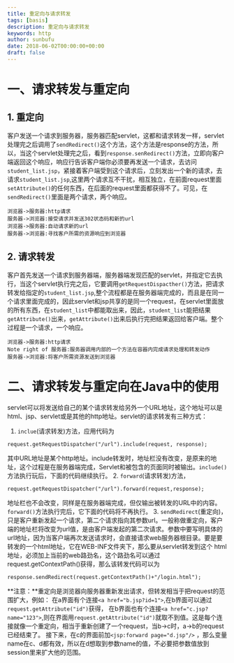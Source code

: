 ```yaml
---
title: 重定向与请求转发
tags: [basis]
description: 重定向与请求转发
keywords: http
author: sunbufu
date: 2018-06-02T00:00:00+00:00
draft: false
---
```


# 一、请求转发与重定向

## 1. 重定向
客户发送一个请求到服务器，服务器匹配servlet，这都和请求转发一样，servlet处理完之后调用了`sendRedirect()`这个方法，这个方法是response的方法，所以，当这个servlet处理完之后，看到`response.senRedirect()`方法，立即向客户端返回这个响应，响应行告诉客户端你必须要再发送一个请求，去访问`student_list.jsp`，紧接着客户端受到这个请求后，立刻发出一个新的请求，去请求`student_list.jsp`,这里两个请求互不干扰，相互独立，在前面request里面`setAttribute()`的任何东西，在后面的request里面都获得不了。可见，在`sendRedirect()`里面是两个请求，两个响应。
```sequence
浏览器->服务器:http请求
服务器->浏览器:接受请求并发送302状态码和新的url
浏览器->服务器:自动请求新的url
服务器->浏览器:寻找客户所需的资源响应到浏览器
```

## 2. 请求转发
客户首先发送一个请求到服务器端，服务器端发现匹配的servlet，并指定它去执行，当这个servlet执行完之后，它要调用`getRequestDispacther()`方法，把请求转发给指定的`student_list.jsp`,整个流程都是在服务器端完成的，而且是在同一个请求里面完成的，因此servlet和jsp共享的是同一个request，在servlet里面放的所有东西，在`student_list`中都能取出来，因此，`student_list`能把结果`getAttribute()`出来，`getAttribute()`出来后执行完把结果返回给客户端。整个过程是一个请求，一个响应。
```sequence
浏览器->服务器:http请求
Note right of 服务器:服务器调用内部的一个方法在容器内完成请求处理和转发动作
服务器->浏览器:将客户所需资源发送到浏览器
```

# 二、请求转发与重定向在Java中的使用

servlet可以将发送给自己的某个请求转发给另外一个URL地址，这个地址可以是html、jsp、servlet或是其他的http地址。servlet的请求转发有三种方式： 
1. `inclue`(请求转发)方法，应用代码为
```
request.getRequestDispatcher("/url").include(request, response);
```
其中URL地址是某个http地址。include转发时，地址栏没有改变，是原来的地址，这个过程是在服务器端完成，Servlet和被包含的页面同时被输出。`include()` 方法执行玩后，下面的代码继续执行。
2. `forward`(请求转发)方法，
```
request.getRequestDispatcher("/url").forward(request,response);
```
地址栏也不会改变，同样是在服务器端完成，但仅输出被转发的URL中的内容。`forward()`方法执行完后，它下面的代码将不再执行。
3. `sendRedirect`(重定向)，只是客户重新发起一个请求，第二个请求指向其参数url。一般称做重定向，客户端的地址栏将改变为url值，是由客户端发起的第二次请求。参数中要写明具体的url地址，因为当客户端再次发送请求时，会直接请求web服务器根目录。要是要转发的一个html地址，它在WEB-INF文件夹下，那么要从servlet转发到这个 
html地址，必须加上当前的web路劲名，这个路劲名可以通过request.getContextPath()获得，那么该转发代码可以为
```
response.sendRedirect(request.getContextPath()+"/login.html"); 
```

**注意：**重定向是浏览器向服务器重新发出请求，但转发相当于把request的范围扩大，例如： 
在a界面有个连接`<a href="b.jsp?id=1">`,在b界面可以通过`request.getAttribute("id")`获得， 
在b界面也有个连接`<a href="c.jsp?name="123">`,则在界面用`request.getAttribute("id")`就取不到值。这是每个连接就像一个重定向，相当于重新创建了一个request，当b->c时，a->b的request已经结束了。 
接下来，在c的界面前加`<jsp:forward page="d.jsp"/>` ，那么变量name在c、d都有效，所以在d想取到参数name的值，不必要把参数值放到session里来扩大他的范围。
